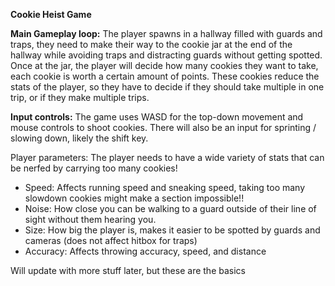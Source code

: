 **Cookie Heist Game**

**Main Gameplay loop:** The player spawns in a hallway filled with guards and traps, they need to make their way to the cookie jar at the end of the hallway while avoiding traps and distracting guards without getting spotted.   
   Once at the jar, the player will decide how many cookies they want to take, each cookie is worth a certain amount of points. These cookies reduce the stats of the player, so they have to decide if they should take multiple in one trip, or if they make multiple trips.

**Input controls:** The game uses WASD for the top-down movement and mouse controls to shoot cookies. There will also be an input for sprinting / slowing down, likely the shift key.

Player parameters: The player needs to have a wide variety of stats that can be nerfed by carrying too many cookies\!

* Speed: Affects running speed and sneaking speed, taking too many slowdown cookies might make a section impossible\!\!  
* Noise: How close you can be walking to a guard outside of their line of sight without them hearing you.  
* Size: How big the player is, makes it easier to be spotted by guards and cameras (does not affect hitbox for traps)  
* Accuracy: Affects throwing accuracy, speed, and distance

Will update with more stuff later, but these are the basics